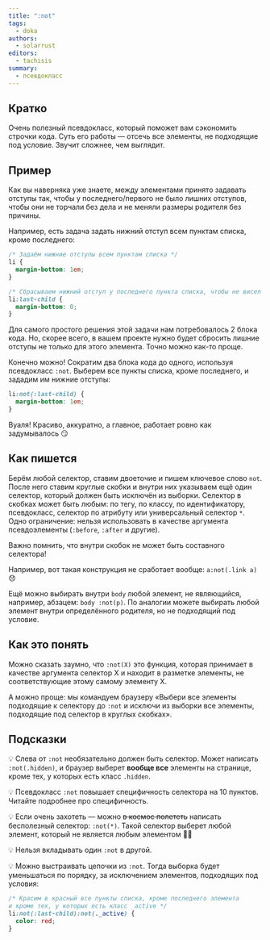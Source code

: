 ```yaml
---
title: ":not"
tags:
  - doka
authors:
  - solarrust
editors:
  - tachisis
summary:
  - псевдокласс
---
```


## Кратко

Очень полезный псевдокласс, который поможет вам сэкономить строчки кода. Суть его работы — отсечь все элементы, не подходящие под условие. Звучит сложнее, чем выглядит.

## Пример

Как вы наверняка уже знаете, между элементами принято задавать отступы так, чтобы у последнего/первого не было лишних отступов, чтобы они не торчали без дела и не меняли размеры родителя без причины.

Например, есть задача задать нижний отступ всем пунктам списка, кроме последнего:

```css
/* Задаём нижние отступы всем пунктам списка */
li {
  margin-bottom: 1em;
}

/* Сбрасываем нижний отступ у последнего пункта списка, чтобы не висел */
li:last-child {
  margin-bottom: 0;
}
```

Для самого простого решения этой задачи нам потребовалось 2 блока кода. Но, скорее всего, в вашем проекте нужно будет сбросить лишние отступы не только для этого элемента. Точно можно как-то проще.

Конечно можно! Сократим два блока кода до одного, используя псевдокласс `:not`. Выберем все пункты списка, кроме последнего, и зададим им нижние отступы:

```css
li:not(:last-child) {
  margin-bottom: 1em;
}
```

Вуаля! Красиво, аккуратно, а главное, работает ровно как задумывалось 😏

## Как пишется

Берём любой селектор, ставим двоеточие и пишем ключевое слово `not`. После него ставим круглые скобки и внутри них указываем ещё один селектор, который должен быть исключён из выборки. Селектор в скобках может быть любым: по тегу, по классу, по идентификатору, псевдокласс, селектор по атрибуту или универсальный селектор `*`. Одно ограничение: нельзя использовать в качестве аргумента псевдоэлементы (`:before`, `:after` и другие).

Важно помнить, что внутри скобок не может быть составного селектора!

Например, вот такая конструкция не сработает вообще: `a:not(.link a)` 😞

Ещё можно выбирать внутри `body` любой элемент, не являющийся, например, абзацем: `body :not(p)`. По аналогии можете выбирать любой элемент внутри определённого родителя, но не подходящий под условие.

## Как это понять

Можно сказать заумно, что `:not(Х)` это функция, которая принимает в качестве аргумента селектор Х и находит в разметке элементы, не соответствующие этому самому элементу Х.

А можно проще: мы командуем браузеру «Выбери все элементы подходящие к селектору до `:not` и исключи из выборки все элементы, подходящие под селектор в круглых скобках».

## Подсказки

💡 Слева от `:not` необязательно должен быть селектор. Может написать `:not(.hidden)`, и браузер выберет **вообще все** элементы на странице, кроме тех, у которых есть класс `.hidden`.

💡 Псевдокласс `:not` повышает специфичность селектора на 10 пунктов. Читайте подробнее про специфичность.

💡 Если очень захотеть — можно ~~в космос полететь~~ написать бесполезный селектор: `:not(*)`. Такой селектор выберет любой элемент, который не является любым элементом 🤦‍♀️

💡 Нельзя вкладывать один `:not` в другой.

💡 Можно выстраивать цепочки из `:not`. Тогда выборка будет уменьшаться по порядку, за исключением элементов, подходящих под условия:

```css
/* Красим в красный все пункты списка, кроме последнего элемента
и кроме тех, у которых есть класс _active */
li:not(:last-child):not(._active) {
  color: red;
}
```
